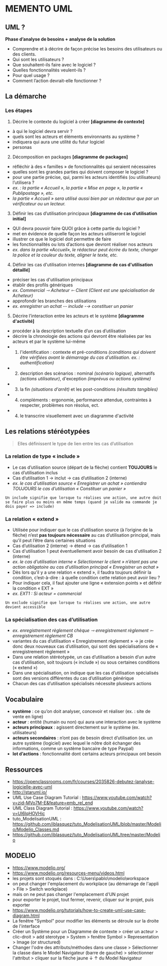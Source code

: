# MEMENTO UML

## UML ?

**Phase d’analyse de besoins + analyse de la solution**
+ Comprendre et à décrire de façon précise les besoins des utilisateurs ou des clients.
+ Qui sont les utilisateurs ?
+ Que souhaitent-ils faire avec le logiciel ?
+ Quelles fonctionnalités veulent-ils ?
+ Pour quel usage ? 
+ Comment l’action devrait-elle fonctionner ?


## La démarche

### Les étapes

1. Décrire le contexte du logiciel à créer **[diagramme de contexte]**
* à qui le logiciel devra servir ?
* quels sont les acteurs et éléments environnants au système ?
* indiquera qui aura une utilité du futur logiciel
* personas
2. Décomposition en packages **[diagramme de packages]**
* réfléchir à des « familles » de fonctionnalités qui seraient nécessaires
* quelles sont les grandes parties qui doivent composer le logiciel ?
* pour une partie précise, qui, parmi les acteurs identifiés (ou utilisateurs) l’utilisera ?
* *ex. : la partie « Accueil », la partie « Mise en page », la partie « Publipostage », etc.*
* *la partie « Accueil » sera utilisé aussi bien par un rédacteur que par un vérificateur ou un lecteur.*
3. Définir les cas d’utilisation principaux **[diagramme de cas d’utilisation initial]**
* QUI devra pouvoir faire QUOI grâce à cette partie du logiciel ?
* met en évidence de quelle façon les acteurs utiliseront le logiciel
* illustrer ce que le logiciel doit permettre de faire
* les fonctionnalités ou lots d’actions que devront réaliser nos acteurs
* *ex. dans la partie «Accueil», le rédacteur peut écrire du texte, changer la police et la couleur du texte, aligner le texte, etc.*
4. Définir les cas d'utilisation internes **[diagramme de cas d'utilisation détaillé]**
* préciser les cas d'utilisation principaux
* établir des profils génériques
* *ex. Commercial ⇾ Acheteur ⇽ Client (Client est une spécialisation de Acheteur)*
* approfondir les branches des utilisations
* *ex. enregistrer un achat -- include -→ constituer un panier*
5. Décrire l’interaction entre les acteurs et le système **[diagramme d'activité]**
* procéder à la description textuelle d’un cas d’utilisation
* décrire la chronologie des actions qui devront être réalisées par les acteurs et par le système lui-même
* 1) l'identification : contexte et pré-conditions *(conditions qui doivent être vérifiées avant le démarrage du cas d'utilisation. ex. : authentification)*
* 2) description des scénarios : nominal *(scénario logique)*, alternatifs *(actions utilisateur)*, d'exception *(imprévus ou actions système)*
* 3) la fin *(situations d'arrêt)* et les post-conditions *(résultats tangibles)*
* 4) compléments : ergonomie, performance attendue, contraintes à respecter, problèmes non résolus, ect.
* 4) le transcrire visuellement avec un diagramme d'activité


## Les relations stéréotypées

> Elles définissent le type de lien entre les cas d’utilisation

### La relation de type « include »

* Le cas d’utilisation source (départ de la flèche) contient **TOUJOURS** le cas d’utilisation inclus
* Cas d’utilisation 1 -> inclut -> cas d’utilisation 2 (interne)
* *ex. le cas d’utilisation source « Enregistrer un achat » contiendra TOUJOURS le cas d’utilisation « Constituer un panier »*
```
Un include signifie que lorsque tu réalises une action, une autre doit se faire plus ou moins en même temps (quand je valide ma commande je dois payer => include)
```

### La relation « extend »

* Utilisée pour indiquer que le cas d’utilisation source (à l’origine de la flèche) n’est **pas toujours nécessaire** au cas d’utilisation principal, mais qu’il peut l’être dans certaines situations
* Cas d’utilisation 2 (interne) -> étend -> cas d’utilisation 1
* Cas d'utilisation 1 peut éventuellement avoir besoin de cas d'utilisation 2 (interne)
* *ex. le cas d’utilisation interne « Sélectionner le client » n’étant pas une action obligatoire au cas d’utilisation principal « Enregistrer un achat »*
* Dès lors qu’il y a une relation « extend », il faudra toujours définir la condition, c’est-à-dire : à quelle condition cette relation peut avoir lieu ?
* Pour indiquer cela, il faut ajouter une ligne « extension points » et définir la condition « EXT »
* *ex. EXT1 : Si acteur = commercial*
```
Un exclude signifie que lorsque tu réalises une action, une autre devient accessible
```

### La spécialisation des cas d’utilisation

* *ex. enregistrement règlement chèque ⇾ enregistrement règlement ⇽ enregistrement règlement CB*
* variantes du cas d’utilisation « Enregistrement règlement » → je crée donc deux nouveaux cas d’utilisation, qui sont des spécialisations de « enregistrement règlement »
* Dans une relation stéréotypée, un cas d’utilisation a besoin d’un autre cas d’utilisation, soit toujours (« include ») ou sous certaines conditions (« extend »)
* Dans une spécialisation, on indique que les cas d’utilisation spécialisés sont des versions différentes du cas d’utilisation générique
* Chacun des cas d’utilisation spécialisés nécessite plusieurs actions


## Vocabulaire

+ **système** : ce qu’on doit analyser, concevoir et réaliser (ex. : site de vente en ligne)
+ **acteur** : entité (humain ou non) qui aura une interaction avec le système
+ **acteurs principaux** : agissent directement sur le système (ex. utilisateurs)
+ **acteurs secondaires** : n’ont pas de besoin direct d’utilisation (ex. un autre système (logiciel) avec lequel le nôtre doit échanger des informations, comme un système bancaire de type Paypal)
+ **lot d’actions** : fonctionnalité dont certains acteurs principaux ont besoin


## Ressources

+ https://openclassrooms.com/fr/courses/2035826-debutez-lanalyse-logicielle-avec-uml
+ http://staruml.io/
+ UML Use Case Diagram Tutorial : https://www.youtube.com/watch?v=zid-MVo7M-E&feature=emb_rel_end
+ UML Class Diagram Tutorial : https://www.youtube.com/watch?v=UI6lqHOVHic
+ tuto_ModelisationUML : https://github.com/iblasquez/tuto_ModelisationUML/blob/master/Modelio/Modelio_Classes.md
+ https://github.com/iblasquez/tuto_ModelisationUML/tree/master/Modelio


## MODELIO

* https://www.modelio.org/
* https://www.modelio.org/resources-menu/videos.html
* les projets sont stoqués dans : C:\Users\pablo\modelio\workspace
* on peut changer l'emplacement du workplace (au démarrage de l'appli > File > Switch workplace)
* mais on ne peut pas changer l'emplacement d'UN projet
* pour exporter le projet, tout fermer, revenir, cliquer sur le projet, puis exporter
* https://www.modelio.org/tutorials/how-to-create-uml-use-case-diagram.html
* La fenêtre "Symbol" pour modifier les éléments se déroule sur la droite de l'interface
* Créer un Système pour un Diagramme de contexte > créer un acteur > clic-droit > add sterotype > System > fenêtre Symbol > Representation > Image (or structured)
* Changer l'odre des attributs/méthodes dans une classe > Sélectionner la classe dans le Model Navigateur (barre de gauche) > sélectionner l'attribut > cliquer sur la flèche jaune ↓ ↑ du Model Navigateur